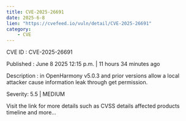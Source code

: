 ```yaml
---
title: CVE-2025-26691
date: 2025-6-8
lien: "https://cvefeed.io/vuln/detail/CVE-2025-26691"
category:
    - CVE
---
```


CVE ID : CVE-2025-26691

Published :  June 8
2025
12:15 p.m. | 11 hours
34 minutes ago

Description : in OpenHarmony v5.0.3 and prior versions allow a local attacker cause information leak through get permission.

Severity: 5.5 | MEDIUM

Visit the link for more details
such as CVSS details
affected products
timeline
and more...
